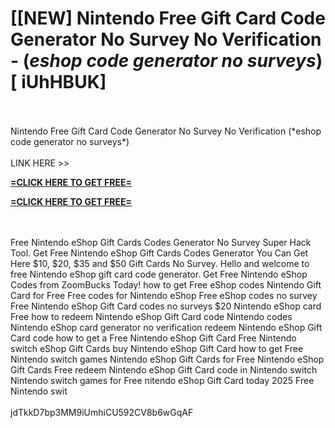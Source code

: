 # [[NEW] Nintendo Free Gift Card Code Generator No Survey No Verification - (*eshop code generator no surveys*) [ iUhHBUK]
<br>
<br>Nintendo Free Gift Card Code Generator No Survey No Verification (*eshop code generator no surveys*)
<br>
<br>LINK HERE >> 

**[=CLICK HERE TO GET FREE=](https://www.google.com/url?q=https%3A%2F%2Fappbitly.com%2FLfnyn)**

**[=CLICK HERE TO GET FREE=](https://www.google.com/url?q=https%3A%2F%2Fappbitly.com%2FLfnyn)**



<br>
<br>Free Nintendo eShop Gift Cards Codes Generator  No Survey  Super Hack Tool.  Get Free Nintendo eShop Gift Cards Codes Generator  You Can Get Here $10, $20, $35 and $50 Gift Cards No Survey.  Hello and welcome to free Nintendo eShop gift card code generator. Get Free Nintendo eShop Codes from ZoomBucks Today! how to get Free eShop codes Nintendo Gift Card for Free Free codes for Nintendo eShop Free eShop codes no survey Free Nintendo eShop Gift Card codes no surveys $20 Nintendo eShop card Free how to redeem Nintendo eShop Gift Card code Nintendo codes Nintendo eShop card generator no verification redeem Nintendo eShop Gift Card code how to get a Free Nintendo eShop Gift Card Free Nintendo switch eShop Gift Cards buy Nintendo eShop Gift Card how to get Free Nintendo switch games Nintendo eShop Gift Cards for Free Nintendo eShop Gift Cards Free redeem Nintendo eShop Gift Card code in Nintendo switch Nintendo switch games for Free nitendo eShop Gift Card today 2025 Free Nintendo swit
<br>
<br>jdTkkD7bp3MM9iUmhiCU592CV8b6wGqAF
<br>

